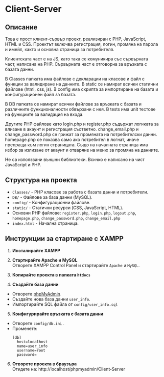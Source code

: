 # Client-Server

## Описание
Това е прост клиент-сървър проект, реализиран с PHP, JavaScript, HTML и CSS. Проектът включва регистрация, логин, промяна на парола и имейл, както и основна страница за потребителя. 

Клиентската част е на JS, като така се комуникира със сървърната част, написана на PHP. Сървърната част е отговорна за връзката с базата данни.

В Classes папката има файлове с декларации на класове и файл с функции за валидиране на данните. В static се намират всички статични файлове (html, css, js). В config има скрипта за импортиране на базата и конфигурационен файл за базата. 

В DB папката се намират всички файлове за връзката с базата и различните функционалности обвързани с нея. В tests има unit тестове на функциите за валидация на входа. 

Другите PHP файлове като login.php и register.php съдържат логиката за влизане в акаунт и регистрация съответно. change_email.php и change_password.php се грижат за промяната на потребителски данни. homepage.php се показва само ако потребител в логнат, иначе препраща към логин страницата. Също на началната страница има избор за излизане от акаунт и отваряне на меню за промяна на данните.

Не са използвани външни библиотеки. Всичко е написано на чист JavaScript и PHP.

## Структура на проекта
- `Classes/` - PHP класове за работа с базата данни и потребители.
- `DB/` - Файлове за база данни (MySQL).
- `config/` - Конфигурационни файлове.
- `static/` - Статични ресурси (CSS, JavaScript, HTML).
- Основни PHP файлове: `register.php`, `login.php`, `logout.php`, `homepage.php`, `change_password.php`, `change_email.php`
- `index.html` - Начална страница.

## Инструкции за стартиране с XAMPP

1. **Инсталирайте XAMPP**  

2. **Стартирайте Apache и MySQL**  
   Отворете XAMPP Control Panel и стартирайте `Apache` и `MySQL`.

3. **Копирайте проекта в папката `htdocs`**  

4. **Създайте база данни**  
- Отворете [phpMyAdmin](http://localhost/phpmyadmin/).  
- Създайте нова база данни `user_info`.  
- Импортирайте SQL файла от `config/user_info.sql`

5. **Конфигурирайте връзката с базата данни**  
- Отворете `config/db.ini` .  
- Променете:
  ```
  [db]
    host=localhost
    name=user_info
    username=root
    password=
  ```

6. **Отворете проекта в браузъра**  
Отидете на: http://localhost/phpmyadmin/Client-Server
